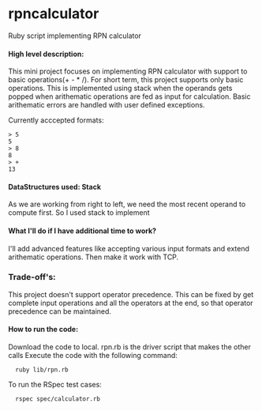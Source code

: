 # rpncalculator
Ruby script implementing RPN calculator

#### High level description:
 This mini project focuses on implementing RPN calculator with support to basic operations(+ - * /). For short term, this project supports only basic operations. This is implemented using stack when the operands gets popped when arithematic operations are fed as input for calculation. Basic arithematic errors are handled with user defined exceptions.
 
 Currently acccepted formats:
 ```
 > 5 
5
> 8
8
> +
13
```
 
#### DataStructures  used: Stack
 As we are working from right to left, we need the most recent operand to compute first. So I used stack to implement
 
 #### What I'll do if I have additional time to work?
  I'll add advanced features like accepting various input formats and extend arithematic operations. Then make it work with TCP.
  
### Trade-off's:
  This project doesn't support operator precedence. This can be fixed by get complete input operations and all the operators at the end, so that operator precedence can be maintained.
  
#### How to run the code:
  Download the code to local. rpn.rb is the driver script that makes the other calls
  Execute the code with the following command:
 ```
   ruby lib/rpn.rb
 ```

  To run the RSpec test cases:
```
  rspec spec/calculator.rb
```
